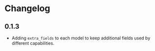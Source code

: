 # Changelog

## 0.1.3

- Adding `extra_fields` to each model to keep additional fields used by different capabilities.
